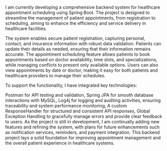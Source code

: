 I am currently developing a comprehensive backend system for healthcare appointment scheduling using Spring Boot. The project is designed to streamline the management of patient appointments, from registration to scheduling, aiming to enhance the efficiency and service delivery in healthcare facilities.

The system enables secure patient registration, capturing personal, contact, and insurance information with robust data validation. Patients can update their details as needed, ensuring that their information remains accurate. The appointment scheduling feature allows patients to book appointments based on doctor availability, time slots, and specializations, while managing conflicts to present only available options. Users can also view appointments by date or doctor, making it easy for both patients and healthcare providers to manage their schedules.

To support the functionality, I have integrated key technologies:

Postman for API testing and validation,
Spring JPA for smooth database interactions with MySQL,
Log4j for logging and auditing activities, ensuring traceability and system performance monitoring,
A custom ResponseHandler for structured and consistent API responses,
Global Exception Handling to gracefully manage errors and provide clear feedback to users.
As the project is still in development, I am continually adding new features and refining the system, with plans for future enhancements such as notification services, reminders, and payment integration. This backend project lays a solid foundation for improving appointment management and the overall patient experience in healthcare systems.
